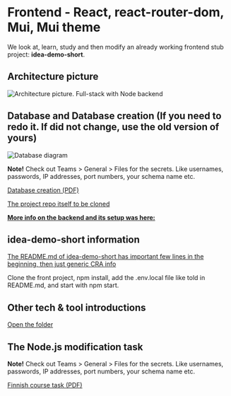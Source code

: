 # Frontend - React, react-router-dom, Mui, Mui theme


We look at, learn, study and then modify an already working frontend stub project: **idea-demo-short**.


## Architecture picture

![Architecture picture. Full-stack with Node backend](https://github.com/valju/idea-case-backend/raw/master/BackendArchitecturePic_with_DrawIo.png)

## Database and Database creation (If you need to redo it. If did not change, use the old version of yours)
![Database diagram](https://raw.githubusercontent.com/valju/idea-case-backend/master/Database/DB_Design/DBDiagram_idea_case.png)

**Note!** Check out Teams > General > Files for the secrets. Like usernames, passwords, IP addresses, port numbers, your schema name etc.

[Database creation (PDF)](01_database/CreatingDatabase_for_IdeaCaseBackend.pdf)

[The project repo itself to be cloned](https://github.com/valju/idea-case-backend)

**[More info on the backend and its setup was here:](https://github.com/haagahelia/swd4tn023/tree/master/05_es6_node/NodeJS_demo)**

## idea-demo-short information

[The README.md of idea-demo-short has important few lines in the beginning, then just generic CRA info](https://github.com/valju/idea-demo-short)

Clone the front project, npm install, add the .env.local file like told in README.md, and start with npm start.

## Other tech & tool introductions

[Open the folder](./)

## The Node.js modification task

**Note!** Check out Teams > General > Files for the secrets. Like usernames, passwords, IP addresses, port numbers, your schema name etc.

[Finnish course task (PDF)](tasks/React_tehtavat_23k.pdf)
